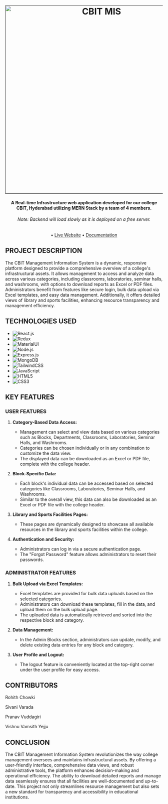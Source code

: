 
<h1 align="center">
  <br>
  <a href=""><img src="https://www.cbit.ac.in/wp-content/uploads/2023/04/CBIT-LOGO-2023.png" alt="CBIT MIS" width="600"></a>
</h1>

<h4 align="center">A Real-time Infrastructure web application developed for our college CBIT, Hyderabad utilizing MERN Stack by a team of 4 members.</h4>
<h6 align="center">Note: Backend will load slowly as it is deployed on a free server.</h6>

<p align="center">
  • <a href="https://miscbit.vercel.app/">Live Website</a> •
  <a href="https://mulberry-calendula-c8e.notion.site/CBIT-MANAGEMENT-INFORMATION-SYSTEM-MIS-f8d9c3e23c014882b3934c377745f79b">Documentation</a> 
</p>

## PROJECT DESCRIPTION

The CBIT Management Information System is a dynamic, responsive platform designed to provide a comprehensive overview of a college's infrastructural assets. It allows management to access and analyze data across various categories, including classrooms, laboratories, seminar halls, and washrooms, with options to download reports as Excel or PDF files. Administrators benefit from features like secure login, bulk data upload via Excel templates, and easy data management. Additionally, it offers detailed views of library and sports facilities, enhancing resource transparency and management efficiency.


## TECHNOLOGIES USED

* ![React.js]
* ![Redux]
* ![MaterialUI]
* ![Node.js]
* ![Express.js]
* ![MongoDB]
* ![TailwindCSS]
* ![JavaScript]
* ![HTML5]
* ![CSS3]



## KEY FEATURES

### USER FEATURES

1. **Category-Based Data Access:**
   
    - Management can select and view data based on various categories such as Blocks, Departments, Classrooms, Laboratories, Seminar Halls, and Washrooms.
    - Categories can be chosen individually or in any combination to customize the data view.
    - The displayed data can be downloaded as an Excel or PDF file, complete with the college header.
      
2. **Block-Specific Data:**
   
    - Each block's individual data can be accessed based on selected categories like Classrooms, Laboratories, Seminar Halls, and Washrooms.
    - Similar to the overall view, this data can also be downloaded as an Excel or PDF file with the college header.
      
3. **Library and Sports Facilities Pages:**
   
    - These pages are dynamically designed to showcase all available resources in the library and sports facilities within the college.
      
4. **Authentication and Security:**
   
    - Administrators can log in via a secure authentication page.
    - The "Forgot Password" feature allows administrators to reset their passwords.
      


### ADMINISTRATOR FEATURES

1. **Bulk Upload via Excel Templates:**
   
    - Excel templates are provided for bulk data uploads based on the selected categories.
    - Administrators can download these templates, fill in the data, and upload them on the bulk upload page.
    - The uploaded data is automatically retrieved and sorted into the respective block and category.
      
2. **Data Management:**
   
    - In the Admin Blocks section, administrators can update, modify, and delete existing data entries for any block and category.
      
3. **User Profile and Logout:**
   
    - The logout feature is conveniently located at the top-right corner under the user profile for easy access.

  
## CONTRIBUTORS
Rohith Chowki

Sivani Varada

Pranav Vuddagiri

Vishnu Vamsith Yejju




## CONCLUSION

The CBIT Management Information System revolutionizes the way college management oversees and maintains infrastructural assets. By offering a user-friendly interface, comprehensive data views, and robust administrative tools, the platform enhances decision-making and operational efficiency. The ability to download detailed reports and manage data seamlessly ensures that all facilities are well-documented and up-to-date. This project not only streamlines resource management but also sets a new standard for transparency and accessibility in educational institutions.

<!-- MARKDOWN LINKS & IMAGES -->

[React.js]: https://img.shields.io/badge/React-20232A?style=for-the-badge&logo=react&logoColor=61DAFB
[Redux]:https://img.shields.io/badge/Redux-593D88?style=for-the-badge&logo=redux&logoColor=white
[MaterialUI]: https://img.shields.io/badge/Material--UI-0081CB?style=for-the-badge&logo=material-ui&logoColor=white
[Node.js]: https://img.shields.io/badge/Node.js-43853D?style=for-the-badge&logo=node.js&logoColor=white
[Express.js]: https://img.shields.io/badge/Express.js-404D59?style=for-the-badge
[MongoDB]: https://img.shields.io/badge/MongoDB-4EA94B?style=for-the-badge&logo=mongodb&logoColor=white 
[TailwindCSS]: https://img.shields.io/badge/Tailwind_CSS-38B2AC?style=for-the-badge&logo=tailwind-css&logoColor=white
[JavaScript]: https://img.shields.io/badge/JavaScript-323330?style=for-the-badge&logo=javascript&logoColor=F7DF1E
[HTML5]: https://img.shields.io/badge/HTML5-E34F26?style=for-the-badge&logo=html5&logoColor=white
[CSS3]: https://img.shields.io/badge/CSS3-1572B6?style=for-the-badge&logo=css3&logoColor=white

